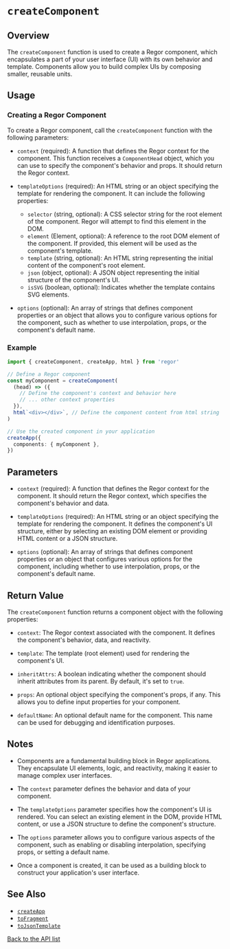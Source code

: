 # `createComponent`

## Overview

The `createComponent` function is used to create a Regor component, which encapsulates a part of your user interface (UI) with its own behavior and template. Components allow you to build complex UIs by composing smaller, reusable units.

## Usage

### Creating a Regor Component

To create a Regor component, call the `createComponent` function with the following parameters:

- `context` (required): A function that defines the Regor context for the component. This function receives a `ComponentHead` object, which you can use to specify the component's behavior and props. It should return the Regor context.

- `templateOptions` (required): An HTML string or an object specifying the template for rendering the component. It can include the following properties:

  - `selector` (string, optional): A CSS selector string for the root element of the component. Regor will attempt to find this element in the DOM.
  - `element` (Element, optional): A reference to the root DOM element of the component. If provided, this element will be used as the component's template.
  - `template` (string, optional): An HTML string representing the initial content of the component's root element.
  - `json` (object, optional): A JSON object representing the initial structure of the component's UI.
  - `isSVG` (boolean, optional): Indicates whether the template contains SVG elements.

- `options` (optional): An array of strings that defines component properties or an object that allows you to configure various options for the component, such as whether to use interpolation, props, or the component's default name.

### Example

```ts
import { createComponent, createApp, html } from 'regor'

// Define a Regor component
const myComponent = createComponent(
  (head) => ({
    // Define the component's context and behavior here
    // ... other context properties
  }),
  html`<div></div>`, // Define the component content from html string
)

// Use the created component in your application
createApp({
  components: { myComponent },
})
```

## Parameters

- `context` (required): A function that defines the Regor context for the component. It should return the Regor context, which specifies the component's behavior and data.

- `templateOptions` (required): An HTML string or an object specifying the template for rendering the component. It defines the component's UI structure, either by selecting an existing DOM element or providing HTML content or a JSON structure.

- `options` (optional): An array of strings that defines component properties or an object that configures various options for the component, including whether to use interpolation, props, or the component's default name.

## Return Value

The `createComponent` function returns a component object with the following properties:

- `context`: The Regor context associated with the component. It defines the component's behavior, data, and reactivity.

- `template`: The template (root element) used for rendering the component's UI.

- `inheritAttrs`: A boolean indicating whether the component should inherit attributes from its parent. By default, it's set to `true`.

- `props`: An optional object specifying the component's props, if any. This allows you to define input properties for your component.

- `defaultName`: An optional default name for the component. This name can be used for debugging and identification purposes.

## Notes

- Components are a fundamental building block in Regor applications. They encapsulate UI elements, logic, and reactivity, making it easier to manage complex user interfaces.

- The `context` parameter defines the behavior and data of your component.

- The `templateOptions` parameter specifies how the component's UI is rendered. You can select an existing element in the DOM, provide HTML content, or use a JSON structure to define the component's structure.

- The `options` parameter allows you to configure various aspects of the component, such as enabling or disabling interpolation, specifying props, or setting a default name.

- Once a component is created, it can be used as a building block to construct your application's user interface.

## See Also

- [`createApp`](createApp.md)
- [`toFragment`](toFragment.md)
- [`toJsonTemplate`](toJsonTemplate.md)

[Back to the API list](regor-api.md)
